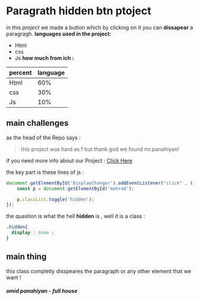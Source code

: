 # Paragrath hidden btn ptoject
in this _project_ we made a button which by clicking on it you can **dissapear** a paragragh.
**languages used in the project:**
- Html
- css
- Js
 **how much from ich :**
  
|percent | language |
|--------|----------|
|Html    | 60%      |
|css     | 30%      |
|Js      | 10%      |

## main challenges
 as the head of the Repo says : 
 > this project was hard as f
> but thank god we found mr.panahiyan!

if you need more info about our Project : [Click Here](google.com)

the key part is these lines of js :
```JavaScript
document.getElementById('DisplayChanger').addEventListener("click" , ()=> {
    const p = document.getElementById('mehrad');

    p.classList.toggle('hidden');
});
```
the quastion is what the hell **hidden** is , well it is a class :
```css
.hidden{
  display : none ;
}
```
## main thing 
this class completly disspeares the paragraph or any other element that we want !

##### omid panahiyan - full house
